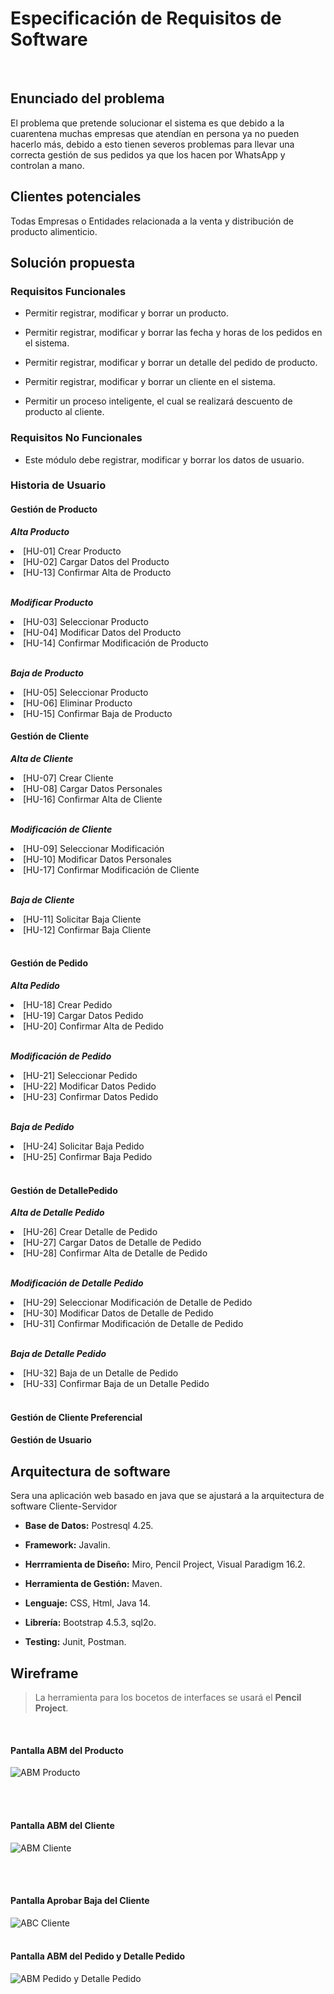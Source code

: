 
<h1> Especificación de Requisitos de Software </h1>
<br>
<h2> Enunciado del problema</h2>
<p>El problema  que pretende solucionar el sistema es que debido a la cuarentena muchas empresas que atendían en persona ya no pueden hacerlo más, debido a esto tienen severos problemas para llevar una correcta gestión de sus pedidos ya que los hacen por WhatsApp y controlan a mano.
</p>


<h2> Clientes potenciales</h2>
<p> Todas Empresas o Entidades relacionada a la venta y distribución de producto alimenticio.</p>
<h2> Solución propuesta</h2>

 <h3> Requisitos Funcionales</h3>
 <p>

 * Permitir registrar, modificar y borrar un producto.

 * Permitir registrar, modificar y borrar las fecha y horas de los pedidos en el sistema.

 * Permitir registrar, modificar y borrar un detalle del pedido de producto.

 * Permitir registrar, modificar y borrar un cliente en el sistema.

 * Permitir un proceso inteligente, el cual se realizará descuento de producto al cliente. </p>

 <h3>Requisitos No Funcionales </h3> <p>

 * Este módulo debe registrar, modificar y borrar los datos de usuario.
 
</p>
 
 <h3> Historia de Usuario</h3>
 <p>
   <h4>Gestión de Producto</h4>
   
   ***Alta Producto***
   
   <li>[HU-01] Crear Producto</li>   
   <li>[HU-02] Cargar Datos del Producto</li>   
   <li>[HU-13] Confirmar Alta de Producto</li>
   <br>
   
   ***Modificar Producto***
   
   <li>[HU-03] Seleccionar Producto</li>   
   <li>[HU-04] Modificar Datos del Producto</li>   
   <li>[HU-14] Confirmar Modificación de Producto</li>
   <br>
   
   ***Baja de Producto***
   
   <li>[HU-05] Seleccionar Producto</li>   
   <li>[HU-06] Eliminar Producto</li>   
   <li>[HU-15] Confirmar Baja de Producto</li>
   
   <h4>Gestión de Cliente</h4>

   ***Alta de Cliente***
   
   <li>[HU-07] Crear Cliente</li>   
   <li>[HU-08] Cargar Datos Personales</li>
   <li>[HU-16] Confirmar Alta de Cliente</li>
   <br>
   
   ***Modificación de Cliente***
   
   <li>[HU-09] Seleccionar Modificación</li>
   <li>[HU-10] Modificar Datos Personales</li>
   <li>[HU-17] Confirmar Modificación de Cliente</li>
   <br> 
    
   ***Baja de Cliente***
   
   <li>[HU-11] Solicitar Baja Cliente</li>
   <li>[HU-12] Confirmar Baja Cliente</li>
   <br>
   
   <h4>Gestión de Pedido</h4>
  
   ***Alta Pedido***
   
   <li>[HU-18] Crear Pedido</li>
   <li>[HU-19] Cargar Datos Pedido</li>
   <li>[HU-20] Confirmar Alta de Pedido</li> 
   <br>
   
   ***Modificación de Pedido***
   
   <li>[HU-21] Seleccionar Pedido</li>
   <li>[HU-22] Modificar Datos Pedido</li>
   <li>[HU-23] Confirmar Datos Pedido</li>
   <br>
   
   ***Baja de Pedido***
   
   <li>[HU-24] Solicitar Baja Pedido</li>
   <li>[HU-25] Confirmar Baja Pedido</li>
   <br>
   
   <h4>Gestión de DetallePedido</h4>
   
   ***Alta de Detalle Pedido***
   
   <li>[HU-26] Crear Detalle de Pedido</li>
   <li>[HU-27] Cargar Datos de Detalle de Pedido</li>
   <li>[HU-28] Confirmar Alta de Detalle de Pedido</li>
   <br>
   
   ***Modificación de Detalle Pedido***
   
   <li>[HU-29] Seleccionar Modificación de Detalle de Pedido</li>
   <li>[HU-30] Modificar Datos de Detalle de Pedido</li>
   <li>[HU-31] Confirmar Modificación de Detalle de Pedido</li>
   <br>
   
   ***Baja de Detalle Pedido***
   
   <li>[HU-32] Baja de un Detalle de Pedido</li>
   <li>[HU-33] Confirmar Baja de un Detalle Pedido</li>
   <br>
   
   <h4>Gestión de Cliente Preferencial</h4>
   
   <h4>Gestión de Usuario</h4>
 
 </p>

<h2> Arquitectura de software</h2>

<p>Sera una aplicación web basado en java que se ajustará a la arquitectura de software Cliente-Servidor</p>

* **Base de Datos:** Postresql 4.25.

* **Framework:** Javalin.

* **Herrramienta de Diseño:** Miro, Pencil Project, Visual Paradigm 16.2. 

* **Herramienta de Gestión:** Maven.

* **Lenguaje:** CSS, Html, Java 14.

* **Librería:** Bootstrap 4.5.3, sql2o.

* **Testing:** Junit, Postman.

<h2> Wireframe</h2>

>La herramienta para los bocetos de interfaces se usará el **Pencil Project**.
<br>

<h4>Pantalla ABM del Producto</h4>

![ABM Producto](Documentos/Wireframe/Producto.png "ABM del Producto")

<br><br>
<h4>Pantalla ABM del Cliente</h4>

![ABM Cliente](Documentos/Wireframe/Cliente.png "ABM del Cliente")

<br><br>
<h4>Pantalla Aprobar Baja del Cliente</h4>

![ABC Cliente](Documentos/Wireframe/BajaCliente.png "Aprobar Baja del Cliente")
<br><br>

<h4>Pantalla ABM del Pedido y Detalle Pedido</h4>

![ABM Pedido y Detalle Pedido](Documentos/Wireframe/Pedido&DetallePedido.png "ABM del Pedido y Detalle Pedido")

<br>

